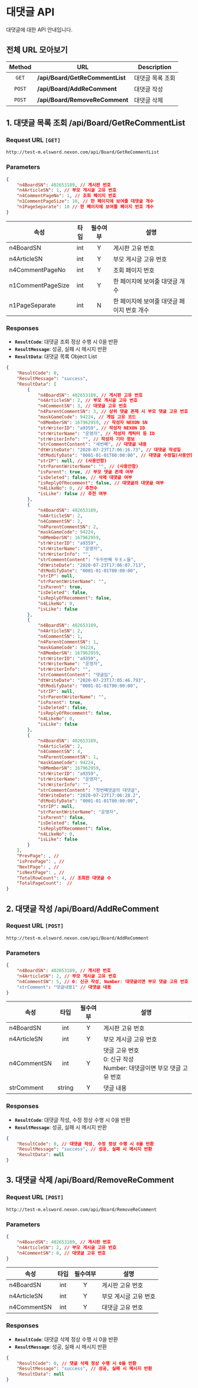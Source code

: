 # 대댓글 API
대댓글에 대한 API 안내입니다.

## 전체 URL 모아보기
| Method | URL | Description |
| :----: | ---- | ---- |
| `GET` | **/api/Board/GetReCommentList** | 대댓글 목록 조회 |
| `POST` | **/api/Board/AddReComment** | 대댓글 작성 |
| `POST` | **/api/Board/RemoveReComment** | 대댓글 삭제 |

## 1. 대댓글 목록 조회 /api/Board/GetReCommentList
### Request URL `[GET]`
```
http://test-m.elsword.nexon.com/api/Board/GetReCommentList
```

### Parameters
```json
{
	"n4BoardSN": 402653189, // 게시판 번호
	"n4ArticleSN": 1, // 부모 게시글 고유 번호
	"n4CommentPageNo": 1, // 조회 페이지 번호
	"n1CommentPageSize": 10, // 한 페이지에 보여줄 대댓글 개수
	"n1PageSeparate": 10 // 한 페이지에 보여줄 페이지 번호 개수
}
```

| 속성 | 타입 | 필수여부 | 설명 |
| ---- | :----: | :----: | ---- |
| n4BoardSN | int | Y | 게시판 고유 번호 |
| n4ArticleSN | int | Y | 부모 게시글 고유 번호 |
| n4CommentPageNo | int | Y | 조회 페이지 번호 |
| n1CommentPageSize | int | Y | 한 페이지에 보여줄 대댓글 개수 |
| n1PageSeparate | int | N | 한 페이지에 보여줄 대댓글 페이지 번호 개수 |

### Responses
* **`ResultCode`**: 대댓글 조회 정상 수행 시 0을 반환
* **`ResultMessage`**: 성공, 실패 시 메시지 반환
* **`ResultData`**: 대댓글 목록 Object List

```json
{
	"ResultCode": 0,
	"ResultMessage": "success",
	"ResultData": [
		{
			"n4BoardSN": 402653189, // 게시판 고유 번호
			"n4ArticleSN": 2, // 부모 게시글 고유 번호
			"n4CommentSN": 3, // 대댓글 고유 번호
			"n4ParentCommentSN": 3, // 상위 댓글 존재 시 부모 댓글 고유 번호
			"maskGameCode": 94224, // 게임 고유 코드
			"n8MemberSN": 167962959, // 작성자 NEXON SN
			"strWriterID": "a9359", // 작성자 NEXON ID
			"strWriterName": "운영자", // 작성자 캐릭터 등 ID
			"strWriterInfo": "", // 작성자 기타 정보
			"strCommentContent": "세번째", // 대댓글 내용
			"dtWriteDate": "2020-07-23T17:06:16.73", // 대댓글 작성일
			"dtModifyDate": "0001-01-01T00:00:00", // 대댓글 수정일(사용안함)
			"strIP": null, // (사용안함)
			"strParentWriterName": "", // (사용안함)
			"isParent": true, // 부모 댓글 존재 여부
			"isDeleted": false, // 삭제 대댓글 여부
			"isReplyOfRecomment": false, // 대댓글의 대댓글 여부
			"n4LikeNo": 0, // 추천수
			"isLike": false // 추천 여부
		},
		{
			"n4BoardSN": 402653189,
			"n4ArticleSN": 2,
			"n4CommentSN": 2,
			"n4ParentCommentSN": 2,
			"maskGameCode": 94224,
			"n8MemberSN": 167962959,
			"strWriterID": "a9359",
			"strWriterName": "운영자",
			"strWriterInfo": "",
			"strCommentContent": "두두번째 두ㅐㅅ들",
			"dtWriteDate": "2020-07-23T17:06:07.713",
			"dtModifyDate": "0001-01-01T00:00:00",
			"strIP": null,
			"strParentWriterName": "",
			"isParent": true,
			"isDeleted": false,
			"isReplyOfRecomment": false,
			"n4LikeNo": 0,
			"isLike": false
		},
		{
			"n4BoardSN": 402653189,
			"n4ArticleSN": 2,
			"n4CommentSN": 1,
			"n4ParentCommentSN": 1,
			"maskGameCode": 94224,
			"n8MemberSN": 167962959,
			"strWriterID": "a9359",
			"strWriterName": "운영자",
			"strWriterInfo": "",
			"strCommentContent": "댓글임",
			"dtWriteDate": "2020-07-23T17:05:46.793",
			"dtModifyDate": "0001-01-01T00:00:00",
			"strIP": null,
			"strParentWriterName": "",
			"isParent": true,
			"isDeleted": false,
			"isReplyOfRecomment": false,
			"n4LikeNo": 0,
			"isLike": false
		},
		{
			"n4BoardSN": 402653189,
			"n4ArticleSN": 2,
			"n4CommentSN": 4,
			"n4ParentCommentSN": 1,
			"maskGameCode": 94224,
			"n8MemberSN": 167962959,
			"strWriterID": "a9359",
			"strWriterName": "운영자",
			"strWriterInfo": "",
			"strCommentContent": "첫번째댓글의 대댓글",
			"dtWriteDate": "2020-07-23T17:06:28.2",
			"dtModifyDate": "0001-01-01T00:00:00",
			"strIP": null,
			"strParentWriterName": "운영자",
			"isParent": false,
			"isDeleted": false,
			"isReplyOfRecomment": false,
			"n4LikeNo": 0,
			"isLike": false
		}
	],
	"PrevPage": , // 
	"isPrevPage": , // 
	"NextPage": , // 
	"isNextPage": , // 
	"TotalRowCount": 4, // 조회한 대댓글 수
	"TotalPageCount":  // 
}
```

## 2. 대댓글 작성 /api/Board/AddReComment
### Request URL `[POST]`
```
http://test-m.elsword.nexon.com/api/Board/AddReComment
```

### Parameters
```json
{
	"n4BoardSN": 402653189, // 게시판 번호
	"n4ArticleSN": 2, // 부모 게시글 고유 번호
	"n4CommentSN": 5, // 0: 신규 작성, Number: 대댓글이면 부모 댓글 고유 번호
	"strComment": "댓글내용1" // 대댓글 내용
}
```

| 속성 | 타입 | 필수여부 | 설명 |
| ---- | :----: | :----: | ---- |
| n4BoardSN | int | Y | 게시판 고유 번호 |
| n4ArticleSN | int | Y | 부모 게시글 고유 번호 |
| n4CommentSN | int | Y | 댓글 고유 번호<br>0: 신규 작성<br>Number: 대댓글이면 부모 댓글 고유 번호 |
| strComment | string | Y | 댓글 내용 |

### Responses
* **`ResultCode`**: 대댓글 작성, 수정 정상 수행 시 0을 반환
* **`ResultMessage`**: 성공, 실패 시 메시지 반환

```json
{
	"ResultCode": 0, // 대댓글 작성, 수정 정상 수행 시 0을 반환
	"ResultMessage": "success", // 성공, 실패 시 메시지 반환
	"ResultData": null
}
```

## 3. 대댓글 삭제 /api/Board/RemoveReComment
### Request URL `[POST]`
```
http://test-m.elsword.nexon.com/api/Board/RemoveReComment
```

### Parameters
```json
{
	"n4BoardSN": 402653189, // 게시판 번호
	"n4ArticleSN": 2, // 부모 게시글 고유 번호
	"n4CommentSN": 8, // 대댓글 고유 번호
}
```

| 속성 | 타입 | 필수여부 | 설명 |
| ---- | :----: | :----: | ---- |
| n4BoardSN | int | Y | 게시판 고유 번호 |
| n4ArticleSN | int | Y | 부모 게시글 고유 번호 |
| n4CommentSN | int | Y | 대댓글 고유 번호 |

### Responses
* **`ResultCode`**: 대댓글 삭제 정상 수행 시 0을 반환
* **`ResultMessage`**: 성공, 실패 시 메시지 반환

```json
{
	"ResultCode": 0, // 댓글 삭제 정상 수행 시 0을 반환
	"ResultMessage": "success", // 성공, 실패 시 메시지 반환
	"ResultData": null
}
```
